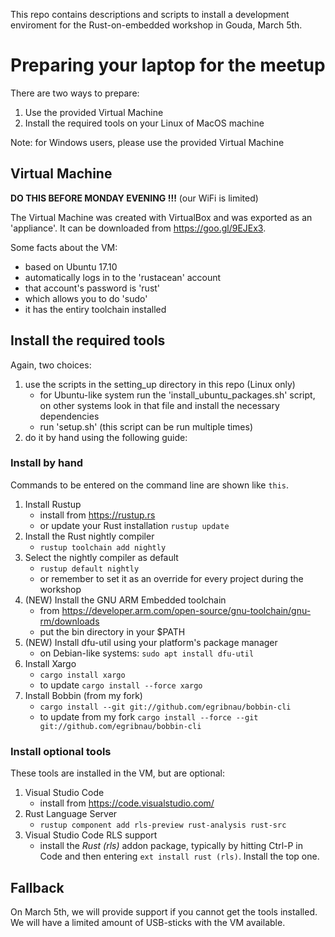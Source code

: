 This repo contains descriptions and scripts to install a development enviroment for the Rust-on-embedded workshop in Gouda, March 5th. 

# Preparing your laptop for the meetup

There are two ways to prepare:
1. Use the provided Virtual Machine 
2. Install the required tools on your Linux of MacOS machine

Note: for Windows users, please use the provided Virtual Machine

## Virtual Machine

__DO THIS BEFORE MONDAY EVENING !!!__  (our WiFi is limited)


The Virtual Machine was created with VirtualBox and was exported as an 'appliance'. 
It can be downloaded from https://goo.gl/9EJEx3.

Some facts about the VM:
* based on Ubuntu 17.10
* automatically logs in to the 'rustacean' account
* that account's password is 'rust'
* which allows you to do 'sudo'
* it has the entiry toolchain installed

  
## Install the required tools

Again, two choices:
1. use the scripts in the setting_up directory in this repo (Linux only)
    * for Ubuntu-like system run the 'install_ubuntu_packages.sh' script, on other systems look in that file and install the necessary dependencies
    * run 'setup.sh' (this script can be run multiple times)
2. do it by hand using the following guide:

### Install by hand
Commands to be entered on the command line are shown like `this`.

1. Install Rustup
    * install from https://rustup.rs
    * or update your Rust installation `rustup update`
2. Install the Rust nightly compiler 
    * `rustup toolchain add nightly`
3. Select the nightly compiler as default 
    * `rustup default nightly`
    * or remember to set it as an override for every project during the workshop
4. (NEW) Install the GNU ARM Embedded toolchain
    * from https://developer.arm.com/open-source/gnu-toolchain/gnu-rm/downloads
    * put the bin directory in your $PATH
5. (NEW) Install dfu-util using your platform's package manager
    * on Debian-like systems: `sudo apt install dfu-util`
6. Install Xargo 
    * `cargo install xargo`
    * to update `cargo install --force xargo`
7. Install Bobbin (from my fork) 
    * `cargo install --git git://github.com/egribnau/bobbin-cli`
    * to update from my fork `cargo install --force --git git://github.com/egribnau/bobbin-cli`

### Install optional tools

These tools are installed in the VM, but are optional:

1. Visual Studio Code 
    * install from https://code.visualstudio.com/
2. Rust Language Server 
    * `rustup component add rls-preview rust-analysis rust-src`
3. Visual Studio Code RLS support
    * install the _Rust (rls)_ addon package, typically by hitting Ctrl-P in Code and then entering `ext install rust (rls)`.
    Install the top one. 
    
    
## Fallback
On March 5th, we will provide support if you cannot get the tools installed. 
We will have a limited amount of USB-sticks with the VM available. 


